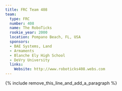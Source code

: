 ```yaml
---
title: FRC Team 408
team:
  type: FRC
  number: 408
  name: The RoboTicks
  rookie_year: 2000
  location: Pompano Beach, FL, USA
  sponsors:
  - BAE Systems, Land
  - Armaments
  - Blanche Ely High School
  - DeVry University
  links:
    Website: http://www.roboticks408.webs.com
---
```


{% include remove_this_line_and_add_a_paragraph %}